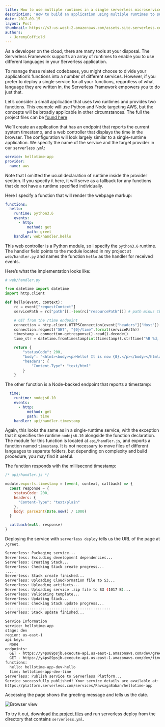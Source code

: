 ```yaml
---
title: How to use multiple runtimes in a single serverless microservice
description: 'How to build an application using multiple runtimes to supported mixed-language development with the Serverless Framework'
date: 2017-09-15
layout: Post
thumbnail: https://s3-us-west-2.amazonaws.com/assets.site.serverless.com/blog/runtimes-man.jpg
authors:
  - JeremyCoffield
---
```


As a developer on the cloud, there are many tools at your disposal. The Serverless Framework supports an array of runtimes to enable you to use different languages in your Serverless application.

To manage these related codebases, you might choose to divide your application’s functions into a number of different services. However, if you prefer to deploy a single service for all your functions, regardless of what language they are written in, the Serverless Framework empowers you to do just that.

Let’s consider a small application that uses two runtimes and provides two functions. This example will use Python and Node targeting AWS, but the concepts will be broadly applicable in other circumstances. The full the project files can be [found here](https://github.com/serverless/examples/tree/master/aws-multiple-runtime) 

We’ll create an application that has an endpoint that reports the current system timestamp, and a web controller that displays the time in the browser. The configuration will look largely similar to a single-runtime application. We specify the name of the service and the target provider in our `serverless.yml`:

```yml
service: hellotime-app
provider:
  name: aws
```

Note that I omitted the usual declaration of runtime inside the provider section. If you specify it here, it will serve as a fallback for any functions that do not have a runtime specified individually.

Here I specify a function that will render the webpage markup:
```yml
functions:
  hello:
    runtime: python3.6
    events:
      - http:
          method: get
          path: greet
    handler: web/handler.hello
```

This web controller is a Python module, so I specify the `python3.6` runtime. The handler field points to the module located in my project at `web/handler.py` and names the function `hello` as the handler for received events.

Here’s what the implementation looks like:

```python
# web/handler.py

from datetime import datetime
import http.client

def hello(event, context):
    rc = event["requestContext"]
    servicePath = rc["path"][:-len(rc["resourcePath"])] # path minus the resource path '/greet'

    # GET from the /time endpoint
    connection = http.client.HTTPSConnection(event["headers"]["Host"])
    connection.request("GET", "{0}/time".format(servicePath))
    timestamp = connection.getresponse().read().decode()
    time_str = datetime.fromtimestamp(int(timestamp)).strftime("%B %d, %Y")

    return {
        "statusCode": 200,
        "body": "<html><body><p>Hello! It is now {0}.</p></body></html>".format(time_str),
        "headers": {
            "Content-Type": "text/html"
        }
    }
```

The other function is a Node-backed endpoint that reports a timestamp:

```yml
  time:
    runtime: nodejs6.10
    events:
      - http:
          method: get
          path: time
    handler: api/handler.timestamp
```


Again, this looks the same as in a single-runtime service, with the exception that it specifies the runtime `nodejs6.10` alongside the function declaration. The module for this function is located at `api/handler.js`, and exports a function named `timestamp`. It is not necessary to move files of different languages to separate folders, but depending on complexity and build procedure, you may find it useful.

The function responds with the millisecond timestamp:

```javascript
/* api/handler.js */

module.exports.timestamp = (event, context, callback) => {
  const response = {
    statusCode: 200,
    headers: {
      "Content-Type": "text/plain"
    },
    body: parseInt(Date.now() / 1000)
  }

  callback(null, response)
}
```

Deploying the service with `serverless deploy` tells us the URL of the page at `/greet`. 

```bash
Serverless: Packaging service...
Serverless: Excluding development dependencies...
Serverless: Creating Stack...
Serverless: Checking Stack create progress...
.....
Serverless: Stack create finished...
Serverless: Uploading CloudFormation file to S3...
Serverless: Uploading artifacts...
Serverless: Uploading service .zip file to S3 (1017 B)...
Serverless: Validating template...
Serverless: Updating Stack...
Serverless: Checking Stack update progress...
................................................
Serverless: Stack update finished...

Service Information
service: hellotime-app
stage: dev
region: us-east-1
api keys:
  None
endpoints:
  GET - https://y4ps89psjb.execute-api.us-east-1.amazonaws.com/dev/greet
  GET - https://y4ps89psjb.execute-api.us-east-1.amazonaws.com/dev/time
functions:
  hello: hellotime-app-dev-hello
  time: hellotime-app-dev-time
Serverless: Publish service to Serverless Platform...
Service successfully published! Your service details are available at:
https://platform.serverless.com/services/FavsagaSaban/hellotime-app
```

Accessing the page shows the greeting message and tells us the date.

![Browser view](https://s3-us-west-2.amazonaws.com/assets.site.serverless.com/blog/multi-language-serivce.png)

To try it out, download [the project files](https://github.com/serverless/examples/tree/master/aws-multiple-runtime) and run serverless deploy from the directory that contains `serverless.yml`.

